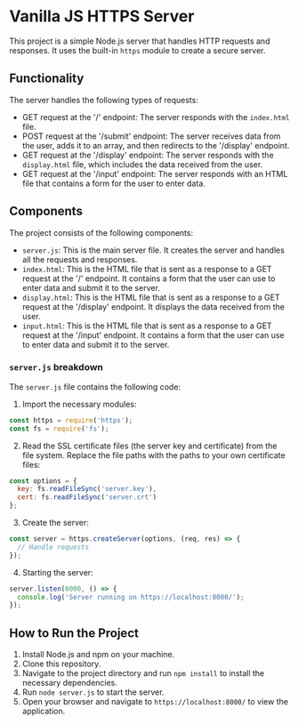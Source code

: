 # Vanilla JS HTTPS Server

This project is a simple Node.js server that handles HTTP requests and responses. It uses the built-in `https` module to create a secure server.

## Functionality

The server handles the following types of requests:

- GET request at the '/' endpoint: The server responds with the `index.html` file.
- POST request at the '/submit' endpoint: The server receives data from the user, adds it to an array, and then redirects to the '/display' endpoint.
- GET request at the '/display' endpoint: The server responds with the `display.html` file, which includes the data received from the user.
- GET request at the '/input' endpoint: The server responds with an HTML file that contains a form for the user to enter data.

## Components

The project consists of the following components:

- `server.js`: This is the main server file. It creates the server and handles all the requests and responses.
- `index.html`: This is the HTML file that is sent as a response to a GET request at the '/' endpoint. It contains a form that the user can use to enter data and submit it to the server.
- `display.html`: This is the HTML file that is sent as a response to a GET request at the '/display' endpoint. It displays the data received from the user.
- `input.html`: This is the HTML file that is sent as a response to a GET request at the '/input' endpoint. It contains a form that the user can use to enter data and submit it to the server.

### `server.js` breakdown

The `server.js` file contains the following code:

1. Import the necessary modules:

```javascript
const https = require('https');
const fs = require('fs');
```

2. Read the SSL certificate files (the server key and certificate) from the file system. Replace the file paths with the paths to your own certificate files:

```javascript
const options = {
  key: fs.readFileSync('server.key'),
  cert: fs.readFileSync('server.crt')
};
```

3. Create the server:

```javascript
const server = https.createServer(options, (req, res) => {
  // Handle requests
});
```

4. Starting the server:

```javascript
server.listen(8000, () => {
  console.log('Server running on https://localhost:8000/');
});
```



## How to Run the Project

1. Install Node.js and npm on your machine.
2. Clone this repository.
3. Navigate to the project directory and run `npm install` to install the necessary dependencies.
4. Run `node server.js` to start the server.
5. Open your browser and navigate to `https://localhost:8000/` to view the application.
